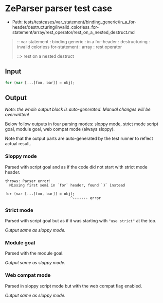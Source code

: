 # ZeParser parser test case

- Path: tests/testcases/var_statement/binding_generic/in_a_for-header/destructuring/invalid_colorless_for-statement/array/rest_operator/rest_on_a_nested_destruct.md

> :: var statement : binding generic : in a for-header : destructuring : invalid colorless for-statement : array : rest operator
>
> ::> rest on a nested destruct

## Input

`````js
for (var [...[foo, bar]] = obj);
`````

## Output

_Note: the whole output block is auto-generated. Manual changes will be overwritten!_

Below follow outputs in four parsing modes: sloppy mode, strict mode script goal, module goal, web compat mode (always sloppy).

Note that the output parts are auto-generated by the test runner to reflect actual result.

### Sloppy mode

Parsed with script goal and as if the code did not start with strict mode header.

`````
throws: Parser error!
  Missing first semi in `for` header, found `)` instead

for (var [...[foo, bar]] = obj);
                              ^------- error
`````

### Strict mode

Parsed with script goal but as if it was starting with `"use strict"` at the top.

_Output same as sloppy mode._

### Module goal

Parsed with the module goal.

_Output same as sloppy mode._

### Web compat mode

Parsed in sloppy script mode but with the web compat flag enabled.

_Output same as sloppy mode._
